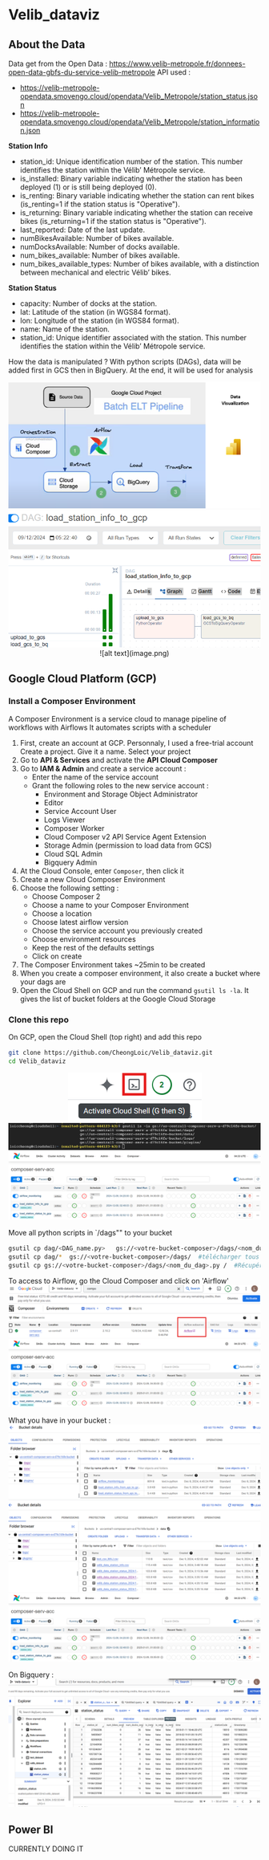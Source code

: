 # Velib_dataviz

## About the Data 
Data get from the Open Data : https://www.velib-metropole.fr/donnees-open-data-gbfs-du-service-velib-metropole
API used : 
- https://velib-metropole-opendata.smovengo.cloud/opendata/Velib_Metropole/station_status.json
- https://velib-metropole-opendata.smovengo.cloud/opendata/Velib_Metropole/station_information.json

**Station Info**
- station_id: Unique identification number of the station. This number identifies the station within the Vélib’ Métropole service.
- is_installed: Binary variable indicating whether the station has been deployed (1) or is still being deployed (0).
- is_renting: Binary variable indicating whether the station can rent bikes (is_renting=1 if the station status is "Operative").
- is_returning: Binary variable indicating whether the station can receive bikes (is_returning=1 if the station status is "Operative").
- last_reported: Date of the last update.
- numBikesAvailable: Number of bikes available.
- numDocksAvailable: Number of docks available.
- num_bikes_available: Number of bikes available.
- num_bikes_available_types: Number of bikes available, with a distinction between mechanical and electric Vélib’ bikes.

**Station Status**
- capacity: Number of docks at the station.
- lat: Latitude of the station (in WGS84 format).
- lon: Longitude of the station (in WGS84 format).
- name: Name of the station.
- station_id: Unique identifier associated with the station. This number identifies the station within the Vélib’ Métropole service.

How the data is manipulated ?
With python scripts (DAGs), data will be added first in GCS then in BigQuery. At the end, it will be used for analysis
<p align="center">
  <img src="img/process.png">
  <img src="img/DAG_graph.png">
  ![alt text](image.png)
</p>


## Google Cloud Platform (GCP)

### Install a Composer Environment
A Composer Environment is a service cloud to manage pipeline of workflows with Airflows
It automates scripts with a scheduler

1. First, create an account at GCP. Personnaly, I used a free-trial account
    Create a project. Give it a name. Select your project
2. Go to **API & Services** and activate the **API Cloud Composer**
3. Go to **IAM & Admin** and create a service account : 
    - Enter the name of the service account 
    - Grant the following roles to the new service account :
        * Environment and Storage Object Administrator
        * Editor
        * Service Account User 
        * Logs Viewer
        * Composer Worker 
        * Cloud Composer v2 API Service Agent Extension
        - Storage Admin (permission to load data from GCS)
        - Cloud SQL Admin
        - Bigquery Admin
4. At the Cloud Console, enter `Composer`, then click it
5. Create a new Cloud Composer Environment 
6. Choose the following setting : 
    - Choose Composer 2
    - Choose a name to your Composer Environment 
    - Choose a location
    - Choose latest airflow version
    - Choose the service account you previously created
    - Choose environment resources
    - Keep the rest of the defaults settings
    - Click on create
7. The Composer Environment takes ~25min to be created
8. When you create a composer environment, it also create a bucket where your dags are
9. Open the Cloud Shell on GCP and run the command `gsutil ls -la`. It gives the list of bucket folders at the Google Cloud Storage

### Clone this repo

On GCP, open the Cloud Shell (top right) and add this repo
```bash
git clone https://github.com/CheongLoic/Velib_dataviz.git
cd Velib_dataviz
```

<p align="center">
  <img src="img/cloud_shell.png">
  <img src="img/bucket_folder.png">
  <img src="img/airflow_UI.png">
</p>

Move all python scripts in `/dags"" to your bucket
```bash
gsutil cp dag/<DAG_name.py>   gs://<votre-bucket-composer>/dags/<nom_du_dag>.py  #télécharger un dag spécifique dans le bucket
gsutil cp dag/*  gs://<votre-bucket-composer>/dags/  #télécharger tous les dags  dans le bucket
gsutil cp gs://<votre-bucket-composer>/dags/<nom_du_dag>.py /  #Récupérer un dag du bucket localement 
```

<!-- <p align="center"> -->
<!-- </p> -->
To access to Airflow, go the Cloud Composer and click on 'Airflow'
<img src="img/composer.png">
<img src="img/airflow_UI.png">

What you have in your bucket : 
<img src="img/bucket_dags.png">
<img src="img/bucket_data.png">
<img src="img/airflow_UI.png">

On Bigquery : 
<img src="img/Bigquery.png">
   

## Power BI 






<!-- Create table in Bigquery
1. Navigate to BigQuery Console : Go to the [BigQuery page](https://console.cloud.google.com/bigquery) in the Google Cloud Console.
2. Select Dataset : Choose the dataset where you want to load the data.
3. Create Table : Click the “Create Table” button.
4. Source : Choose “Google Cloud Storage” as the source.
5. File Format : Select the format of your file (e.g., CSV, JSON, Avro, Parquet, ORC).
6. GCS URI : Enter the URI of your GCS file (e.g., `gs://bucket-name/file-name`).
7. Schema : Define the schema manually or use the auto-detect feature.
8. Create Table : Click “Create Table” to load the data. -->


CURRENTLY DOING IT

<!---

python -m venv env

source env/bin/activate

AIRFLOW_VERSION=2.10.3

# Extract the version of Python you have installed. If you're currently using a Python version that is not supported by Airflow, you may want to set this manually.
# See above for supported versions.
PYTHON_VERSION="$(python -c 'import sys; print(f"{sys.version_info.major}.{sys.version_info.minor}")')"

CONSTRAINT_URL="https://raw.githubusercontent.com/apache/airflow/constraints-${AIRFLOW_VERSION}/constraints-${PYTHON_VERSION}.txt"
# For example this would install 2.10.3 with python 3.8: https://raw.githubusercontent.com/apache/airflow/constraints-2.10.3/constraints-3.8.txt

pip install "apache-airflow==${AIRFLOW_VERSION}" --constraint "${CONSTRAINT_URL}"



# airflow standalone


airflow users create \
    --username cheongloic \
    --firstname loic \
    --lastname cheong\
    --role Admin \
    --email cheongloic@gmail.com

airflow webserver
airflow scheduler


systemctl --user start docker-desktop




airflow docker credentials: 
- user : airflow
- password : airflow


loic-cheong@loic-cheong-VirtualBox:~$ docker ps
Cannot connect to the Docker daemon at unix:///home/loic-cheong/.docker/desktop/docker.sock. Is the docker daemon running?


install airflow with docker : https://airflow.apache.org/docs/apache-airflow/stable/howto/docker-compose/index.html

-->





